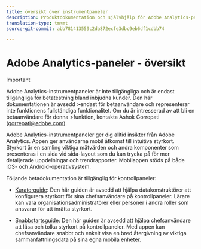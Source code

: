 ```yaml
---
title: översikt över instrumentpaneler
description: Produktdokumentation och självhjälp för Adobe Analytics-paneler
translation-type: tm+mt
source-git-commit: abb781413559c2da872ecfe3dbc9eb6df1cdbb74

---
```



# Adobe Analytics-paneler - översikt

>[!IMPORTANT]
>
>Adobe Analytics-instrumentpaneler är inte tillgängliga och är endast tillgängliga för betatestning bland inbjudna kunder. Den här dokumentationen är avsedd >endast för betaanvändare och representerar inte funktionens fullständiga funktionalitet. Om du är intresserad av att bli en betaanvändare för denna >funktion, kontakta Ashok Gorrepati (gorrepati@adobe.com).

Adobe Analytics-instrumentpaneler ger dig alltid insikter från Adobe Analytics. Appen ger användarna mobil åtkomst till intuitiva styrkort. Styrkort är en samling viktiga mätvärden och andra komponenter som presenteras i en sida vid sida-layout som du kan trycka på för mer detaljerade uppdelningar och trendrapporter. Mobilappen stöds på både iOS- och Android-operativsystem.

Följande betadokumentation är tillgänglig för kontrollpaneler:

* [Kuratorguide](https://docs.adobe.com/content/help/en/analytics/analyze/mobapp/curator.html): Den här guiden är avsedd att hjälpa datakonstruktörer att konfigurera styrkort för sina chefsanvändare på kontrollpaneler. Lärare kan vara organisationsadministratörer eller personer i andra roller som ansvarar för att inrätta styrkort.

* [Snabbstartsguide](https://docs.adobe.com/content/help/en/analytics/analyze/mobapp/executive.html): Den här guiden är avsedd att hjälpa chefsanvändare att läsa och tolka styrkort på kontrollpaneler. Med appen kan chefsanvändare snabbt och enkelt visa en bred återgivning av viktiga sammanfattningsdata på sina egna mobila enheter.

